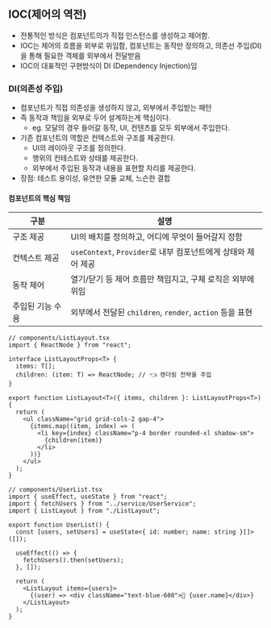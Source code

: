 ## IOC(제어의 역전)

- 전통적인 방식은 컴포넌트의가 직접 인스턴스를 생성하고 제어함.
- IOC는 제어의 흐름을 외부로 위임함, 컴포넌트는 동작만 정의하고, 의존선 주입(DI)을 통해 필요한 객체를 외부에서 전달받음
- IOC의 대표적인 구현방식이 DI (Dependency Injection)임

### DI(의존성 주입)

- 컴포넌트가 직접 의존성을 생성하지 않고, 외부에서 주입받는 패턴
- 즉 동작과 책임을 외부로 두어 설계하는게 핵심이다.
	- eg. 모달의 경우 들어갈 동작, UI, 컨텐츠를 모두 외부에서 주입한다.
- 기존 컴포넌트의 역할은 컨텍스트와 구조를 제공한다.
	- UI의 레이아웃 구조를 정의한다.
	- 행위의 컨테스트와 상태를 제공한다.
	- 외부에서 주입된 동작과 내용을 표현할 자리를 제공한다.
- 장점: 테스트 용이성, 유연한 모듈 교체, 느슨한 결합

#### 컴포넌트의 핵심 책임

| 구분        | 설명                                            |
| --------- | --------------------------------------------- |
| 구조 제공     | UI의 배치를 정의하고, 어디에 무엇이 들어갈지 정함                 |
| 컨텍스트 제공   | `useContext`, `Provider`로 내부 컴포넌트에게 상태와 제어 제공 |
| 동작 제어     | 열기/닫기 등 제어 흐름만 책임지고, 구체 로직은 외부에 위임            |
| 주입된 기능 수용 | 외부에서 전달된 `children`, `render`, `action` 등을 표현 |


``` tsx
// components/ListLayout.tsx
import { ReactNode } from "react";

interface ListLayoutProps<T> {
  items: T[];
  children: (item: T) => ReactNode; // 👈 렌더링 전략을 주입
}

export function ListLayout<T>({ items, children }: ListLayoutProps<T>) {
  return (
    <ul className="grid grid-cols-2 gap-4">
      {items.map((item, index) => (
        <li key={index} className="p-4 border rounded-xl shadow-sm">
          {children(item)}
        </li>
      ))}
    </ul>
  );
}

```

``` tsx
// components/UserList.tsx
import { useEffect, useState } from "react";
import { fetchUsers } from "../service/UserService";
import { ListLayout } from "./ListLayout";

export function UserList() {
  const [users, setUsers] = useState<{ id: number; name: string }[]>([]);

  useEffect(() => {
    fetchUsers().then(setUsers);
  }, []);

  return (
    <ListLayout items={users}>
      {(user) => <div className="text-blue-600">👤 {user.name}</div>}
    </ListLayout>
  );
}


```







